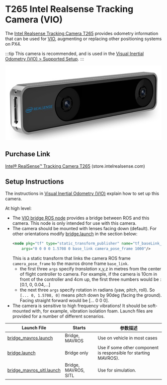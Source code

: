 # T265 Intel Realsense Tracking Camera (VIO)

The [Intel Realsense Tracking Camera T265](https://www.intelrealsense.com/tracking-camera-t265/) provides odometry information that can be used for [VIO](../computer_vision/visual_inertial_odometry.md), augmenting or replacing other positioning systems on PX4.

:::tip
This camera is recommended, and is used in the [Visual Inertial Odometry (VIO) > Supported Setup](../computer_vision/visual_inertial_odometry.md#supported_setup).
:::

![Intel Realsense Tracking Camera T265 - Angled Image](../../assets/peripherals/camera_vio/t265_intel_realsense_tracking_camera_photo_angle.jpg)


## Purchase Link

[Intel® RealSense™ Tracking Camera T265](https://store.intelrealsense.com/buy-intel-realsense-tracking-camera-t265.html) (store.intelrealsense.com)


## Setup Instructions

The instructions in [Visual Inertial Odometry (VIO)](../computer_vision/visual_inertial_odometry.md) explain how to set up this camera.

At high level:
- The [VIO bridge ROS node](https://github.com/Auterion/VIO_bridge) provides a bridge between ROS and this camera. This node is only intended for use with this camera.
- The camera should be mounted with lenses facing down (default). For other orientations modify [bridge.launch](https://github.com/Auterion/VIO/blob/master/launch/bridge.launch) in the section below:
    ```xml
    <node pkg="tf" type="static_transform_publisher" name="tf_baseLink_cameraPose"
        args="0 0 0 0 1.5708 0 base_link camera_pose_frame 1000"/>
    ```
   This is a static transform that links the camera ROS frame `camera_pose_frame` to the mavros drone frame `base_link`.
   - the first three `args` specify *translation* x,y,z in metres from the center of flight controller to camera. For example, if the camera is 10cm in front of the controller and 4cm up, the first three numbers would be : [0.1, 0, 0.04,...]
   - the next three `args` specify rotation in radians (yaw, pitch, roll). So `[... 0, 1.5708, 0]` means pitch down by 90deg (facing the ground). Facing straight forward would be [... 0 0 0].
- The camera is sensitive to high frequency vibrations! It should be soft-mounted with, for example, vibration isolation foam.
<span id="launch_files"></span> Launch files are provided for a number of different scenarios.

| Launch File                                                                                                 | Starts               | 参数描述                                                             |
| ----------------------------------------------------------------------------------------------------------- | -------------------- | ---------------------------------------------------------------- |
| [bridge_mavros.launch](https://github.com/Auterion/VIO/blob/master/launch/bridge_mavros.launch)             | Bridge, MAVROS       | Use on vehicle in most cases                                     |
| [bridge.launch](https://github.com/Auterion/VIO/blob/master/launch/bridge.launch)                           | Bridge only          | Use if some other component is responsible for starting MAVROS). |
| [bridge_mavros_sitl.launch](https://github.com/Auterion/VIO/blob/master/launch/bridge_mavros_sitl.launch) | Bridge, MAVROS, SITL | Use for simulation.                                              |
